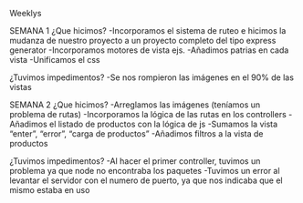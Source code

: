 Weeklys 


SEMANA 1
¿Que hicimos?
-Incorporamos el sistema de ruteo e hicimos la mudanza de nuestro proyecto a un proyecto completo del tipo express generator 
-Incorporamos motores de vista ejs. 
-Añadimos patrias en cada vista
-Unificamos el css

¿Tuvimos impedimentos?
-Se nos rompieron las imágenes en el 90% de las vistas


SEMANA 2
¿Que hicimos?
-Arreglamos las imágenes (teníamos un problema de rutas)
-Incorporamos la lógica de las rutas en los controllers
-Añadimos el listado de productos con la lógica de js
-Sumamos la vista “enter”, “error”, “carga de productos”
-Añadimos filtros a la vista de productos

¿Tuvimos impedimentos?
-Al hacer el primer controller, tuvimos un problema ya que node no encontraba los paquetes
-Tuvimos un error al levantar el servidor con el numero de puerto, ya que nos indicaba que el mismo estaba en uso
